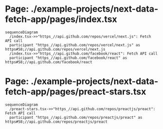 # Page: ./example-projects/next-data-fetch-app/pages/index.tsx
```mermaid
sequenceDiagram
  /index.tsx->>"https_//api.github.com/repos/vercel/next.js": Fetch API call
  participant "https_//api.github.com/repos/vercel/next.js" as https#58;//api.github.com/repos/vercel/next.js
  /index.tsx->>"https_//api.github.com/facebook/react": Fetch API call
  participant "https_//api.github.com/facebook/react" as https#58;//api.github.com/facebook/react
```
# Page: ./example-projects/next-data-fetch-app/pages/preact-stars.tsx
```mermaid
sequenceDiagram
  /preact-stars.tsx->>"https_//api.github.com/repos/preactjs/preact": Fetch API call
  participant "https_//api.github.com/repos/preactjs/preact" as https#58;//api.github.com/repos/preactjs/preact
```
